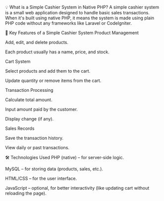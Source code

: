 💡 What is a Simple Cashier System in Native PHP?
A simple cashier system is a small web application designed to handle basic sales transactions. When it's built using native PHP, it means the system is made using plain PHP code without any frameworks like Laravel or CodeIgniter.

🔧 Key Features of a Simple Cashier System
Product Management

Add, edit, and delete products.

Each product usually has a name, price, and stock.

Cart System

Select products and add them to the cart.

Update quantity or remove items from the cart.

Transaction Processing

Calculate total amount.

Input amount paid by the customer.

Display change (if any).

Sales Records

Save the transaction history.

View daily or past transactions.

🛠️ Technologies Used
PHP (native) – for server-side logic.

MySQL – for storing data (products, sales, etc.).

HTML/CSS – for the user interface.

JavaScript – optional, for better interactivity (like updating cart without reloading the page).

